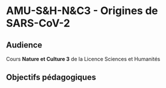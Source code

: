 # AMU-S&H-N&C3 - Origines de SARS-CoV-2


## Audience

Cours **Nature et Culture 3** de la Licence Sciences et Humanités


## Objectifs pédagogiques

